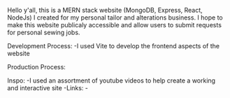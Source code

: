Hello y'all, this is a MERN stack website (MongoDB, Express, React, NodeJs) I created for my personal tailor and alterations business.
I hope to make this website publicaly accessible and allow users to submit requests for personal sewing jobs.

Development Process:
  -I used Vite to develop the frontend aspects of the website

Production Process:


Inspo:
  -I used an assortment of youtube videos to help create a working and interactive site
  -Links: 
    -
